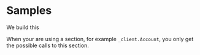 # Samples 

We build this 


















When your are using a section, for example `_client.Account`, you only get the possible calls to this section.  



